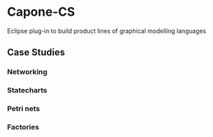 # Capone-CS
Eclipse plug-in to build product lines of graphical modelling languages

## Case Studies

### Networking

### Statecharts

### Petri nets

### Factories